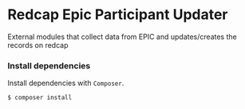 # Redcap Epic Participant Updater

External modules that collect data from EPIC and updates/creates the records on redcap

### Install dependencies
Install dependencies with `Composer`.

```bash
$ composer install
```